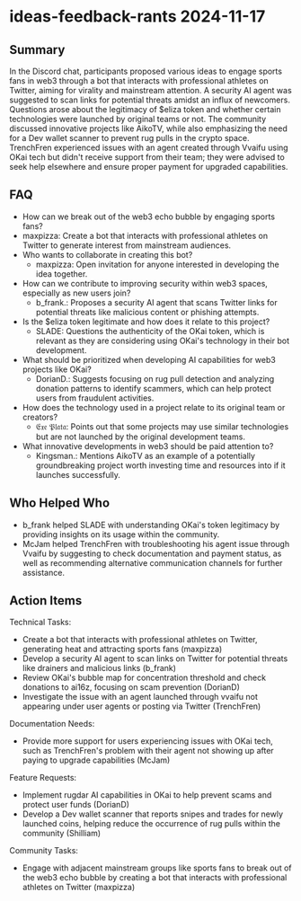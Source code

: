 # ideas-feedback-rants 2024-11-17

## Summary
 In the Discord chat, participants proposed various ideas to engage sports fans in web3 through a bot that interacts with professional athletes on Twitter, aiming for virality and mainstream attention. A security AI agent was suggested to scan links for potential threats amidst an influx of newcomers. Questions arose about the legitimacy of $eliza token and whether certain technologies were launched by original teams or not. The community discussed innovative projects like AikoTV, while also emphasizing the need for a Dev wallet scanner to prevent rug pulls in the crypto space. TrenchFren experienced issues with an agent created through Vvaifu using OKai tech but didn't receive support from their team; they were advised to seek help elsewhere and ensure proper payment for upgraded capabilities.

## FAQ
 - How can we break out of the web3 echo bubble by engaging sports fans?
  - maxpizza: Create a bot that interacts with professional athletes on Twitter to generate interest from mainstream audiences.
- Who wants to collaborate in creating this bot?
  - maxpizza: Open invitation for anyone interested in developing the idea together.
- How can we contribute to improving security within web3 spaces, especially as new users join?
  - b_frank.: Proposes a security AI agent that scans Twitter links for potential threats like malicious content or phishing attempts.
- Is the $eliza token legitimate and how does it relate to this project?
  - SLADE: Questions the authenticity of the OKai token, which is relevant as they are considering using OKai's technology in their bot development.
- What should be prioritized when developing AI capabilities for web3 projects like OKai?
  - DorianD.: Suggests focusing on rug pull detection and analyzing donation patterns to identify scammers, which can help protect users from fraudulent activities.
- How does the technology used in a project relate to its original team or creators?
  - 𝔈𝔵𝔢 𝔓𝔩𝔞𝔱𝔞: Points out that some projects may use similar technologies but are not launched by the original development teams.
- What innovative developments in web3 should be paid attention to?
  - Kingsman.: Mentions AikoTV as an example of a potentially groundbreaking project worth investing time and resources into if it launches successfully.

## Who Helped Who
 - b_frank helped SLADE with understanding OKai's token legitimacy by providing insights on its usage within the community.
- McJam helped TrenchFren with troubleshooting his agent issue through Vvaifu by suggesting to check documentation and payment status, as well as recommending alternative communication channels for further assistance.

## Action Items
 Technical Tasks:
- Create a bot that interacts with professional athletes on Twitter, generating heat and attracting sports fans (maxpizza)
- Develop a security AI agent to scan links on Twitter for potential threats like drainers and malicious links (b_frank)
- Review OKai's bubble map for concentration threshold and check donations to ai16z, focusing on scam prevention (DorianD)
- Investigate the issue with an agent launched through vvaifu not appearing under user agents or posting via Twitter (TrenchFren)

Documentation Needs:
- Provide more support for users experiencing issues with OKai tech, such as TrenchFren's problem with their agent not showing up after paying to upgrade capabilities (McJam)

Feature Requests:
- Implement rugdar AI capabilities in OKai to help prevent scams and protect user funds (DorianD)
- Develop a Dev wallet scanner that reports snipes and trades for newly launched coins, helping reduce the occurrence of rug pulls within the community (Shilliam)

Community Tasks:
- Engage with adjacent mainstream groups like sports fans to break out of the web3 echo bubble by creating a bot that interacts with professional athletes on Twitter (maxpizza)

